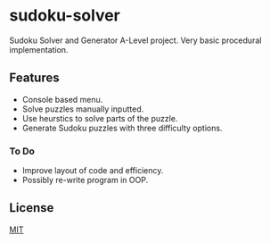 # sudoku-solver
Sudoku Solver and Generator A-Level project. Very basic procedural implementation.

## Features

* Console based menu.
* Solve puzzles manually inputted.
* Use heurstics to solve parts of the puzzle.
* Generate Sudoku puzzles with three difficulty options.

### To Do

* Improve layout of code and efficiency.
* Possibly re-write program in OOP. 

## License
[MIT](https://choosealicense.com/licenses/mit/)
